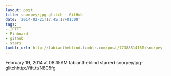 ```yaml
---
layout: post
title: snorpey/jpg-glitch · GitHub
date: '2014-02-21T17:45:17+01:00'
tags:
- IFTTT
- Pinboard
- github
- stars
tumblr_url: http://fabiantheblind.tumblr.com/post/77388814160/snorpey-jpg-glitch-github
---
```

February 19, 2014 at 08:15AM
fabiantheblind starred snorpey/jpg-glitchhttp://ift.tt/N8C5fg
